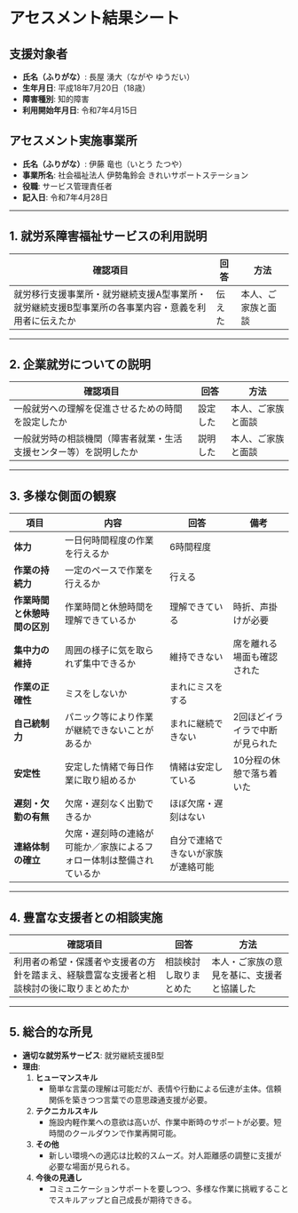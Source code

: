 # アセスメント結果シート

## 支援対象者

- **氏名（ふりがな）**: 長屋 湧大（ながや ゆうだい）  
- **生年月日**: 平成18年7月20日（18歳）  
- **障害種別**: 知的障害  
- **利用開始年月日**: 令和7年4月15日  

## アセスメント実施事業所

- **氏名（ふりがな）**: 伊藤 竜也（いとう たつや）  
- **事業所名**: 社会福祉法人 伊勢亀鈴会 きれいサポートステーション  
- **役職**: サービス管理責任者  
- **記入日**: 令和7年4月28日  

---

## 1. 就労系障害福祉サービスの利用説明

| 確認項目                                                                                               | 回答   | 方法                 |
|-------------------------------------------------------------------------------------------------------|--------|----------------------|
| 就労移行支援事業所・就労継続支援A型事業所・就労継続支援B型事業所の各事業内容・意義を利用者に伝えたか      | 伝えた | 本人、ご家族と面談   |

---

## 2. 企業就労についての説明

| 確認項目                                                                                             | 回答     | 方法                 |
|-----------------------------------------------------------------------------------------------------|----------|----------------------|
| 一般就労への理解を促進させるための時間を設定したか                                                  | 設定した | 本人、ご家族と面談   |
| 一般就労時の相談機関（障害者就業・生活支援センター等）を説明したか                                  | 説明した | 本人、ご家族と面談   |

---

## 3. 多様な側面の観察

| 項目                         | 内容                                                     | 回答                     | 備考                             |
|------------------------------|----------------------------------------------------------|--------------------------|----------------------------------|
| **体力**                     | 一日何時間程度の作業を行えるか                           | 6時間程度               |                                  |
| **作業の持続力**             | 一定のペースで作業を行えるか                             | 行える                   |                                  |
| **作業時間と休憩時間の区別** | 作業時間と休憩時間を理解できているか                     | 理解できている           | 時折、声掛けが必要               |
| **集中力の維持**             | 周囲の様子に気を取られず集中できるか                     | 維持できない             | 席を離れる場面も確認された       |
| **作業の正確性**             | ミスをしないか                                           | まれにミスをする         |                                  |
| **自己統制力**               | パニック等により作業が継続できないことがあるか           | まれに継続できない       | 2回ほどイライラで中断が見られた |
| **安定性**                   | 安定した情緒で毎日作業に取り組めるか                     | 情緒は安定している       | 10分程の休憩で落ち着いた         |
| **遅刻・欠勤の有無**         | 欠席・遅刻なく出勤できるか                               | ほぼ欠席・遅刻はない     |                                  |
| **連絡体制の確立**           | 欠席・遅刻時の連絡が可能か／家族によるフォロー体制は整備されているか | 自分で連絡できないが家族が連絡可能 |                              |

---

## 4. 豊富な支援者との相談実施

| 確認項目                                                                                                        | 回答                   | 方法                                                         |
|-----------------------------------------------------------------------------------------------------------------|------------------------|--------------------------------------------------------------|
| 利用者の希望・保護者や支援者の方針を踏まえ、経験豊富な支援者と相談検討の後に取りまとめたか                     | 相談検討し取りまとめた | 本人・ご家族の意見を基に、支援者と協議した                    |

---

## 5. 総合的な所見

- **適切な就労系サービス**: 就労継続支援B型  
- **理由**:  
  1. **ヒューマンスキル**  
     - 簡単な言葉の理解は可能だが、表情や行動による伝達が主体。信頼関係を築きつつ言葉での意思疎通支援が必要。  
  2. **テクニカルスキル**  
     - 施設内軽作業への意欲は高いが、作業中断時のサポートが必要。短時間のクールダウンで作業再開可能。  
  3. **その他**  
     - 新しい環境への適応は比較的スムーズ。対人距離感の調整に支援が必要な場面が見られる。  
  4. **今後の見通し**  
     - コミュニケーションサポートを要しつつ、多様な作業に挑戦することでスキルアップと自己成長が期待できる。  

